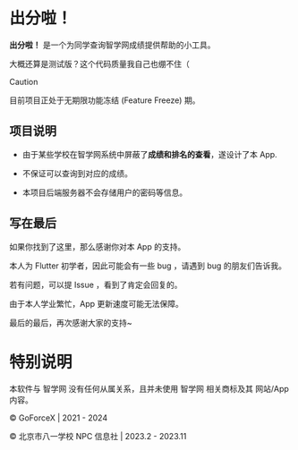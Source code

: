 # 出分啦！

**出分啦！** 是一个为同学查询智学网成绩提供帮助的小工具。

大概还算是测试版？这个代码质量我自己也绷不住（

> [!CAUTION]
> 目前项目正处于无期限功能冻结 (Feature Freeze) 期。

## 项目说明

- 由于某些学校在智学网系统中屏蔽了**成绩和排名的查看**，遂设计了本 App.

- 不保证可以查询到对应的成绩。

- 本项目后端服务器不会存储用户的密码等信息。

## 写在最后

如果你找到了这里，那么感谢你对本 App 的支持。

本人为 Flutter 初学者，因此可能会有一些 bug ，请遇到 bug 的朋友们告诉我。

若有问题，可以提 Issue ，看到了肯定会回复的。

由于本人学业繁忙，App 更新速度可能无法保障。

最后的最后，再次感谢大家的支持~

# 特别说明

本软件与 智学网 没有任何从属关系，且并未使用 智学网 相关商标及其 网站/App 内容。

© GoForceX | 2021 - 2024

© 北京市八一学校 NPC 信息社 | 2023.2 - 2023.11
